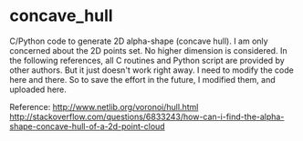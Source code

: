 concave_hull
============

C/Python code to generate 2D alpha-shape (concave hull). I am only concerned about the 2D points set. No higher dimension is considered. 
In the following references, all C routines and Python script are provided by other authors. But it just doesn't work right away. 
I need to modify the code here and there. So to save the effort in the future, I modified them, and uploaded here.

Reference:
http://www.netlib.org/voronoi/hull.html
http://stackoverflow.com/questions/6833243/how-can-i-find-the-alpha-shape-concave-hull-of-a-2d-point-cloud


